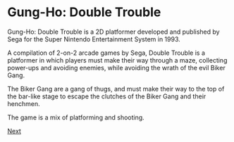 # Gung-Ho: Double Trouble

Gung-Ho: Double Trouble is a 2D platformer developed and published by Sega for the Super Nintendo Entertainment System in 1993.

A compilation of 2-on-2 arcade games by Sega, Double Trouble is a platformer in which players must make their way through a maze, collecting power-ups and avoiding enemies, while avoiding the wrath of the evil Biker Gang.

The Biker Gang are a gang of thugs, and must make their way to the top of the bar-like stage to escape the clutches of the Biker Gang and their henchmen.

The game is a mix of platforming and shooting.

[Next](432.md)